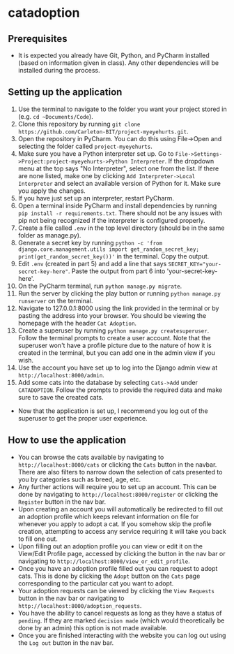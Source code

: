 # catadoption

## Prerequisites 

* It is expected you already have Git, Python, and PyCharm installed (based on information given in class). Any other dependencies will be installed during the process.

## Setting up the application

1) Use the terminal to navigate to the folder you want your project stored in (e.g. `cd ~Documents/Code`).
2) Clone this repository by running `git clone https://github.com/Carleton-BIT/project-myeyehurts.git`.
3) Open the repository in PyCharm. You can do this using File->Open and selecting the folder called `project-myeyehurts`.
4) Make sure you have a Python interpreter set up. Go to `File->Settings->Project:project-myeyehurts->Python Interpreter`. If the dropdown menu at the top says "No Interpreter", select one from the list. If there are none listed, make one by clicking `Add Interpreter->Local Interpreter` and select an available version of Python for it. Make sure you apply the changes.
5) If you have just set up an interpreter, restart PyCharm.
6) Open a terminal inside PyCharm and install dependencies by running `pip install -r requirements.txt`. There should not be any issues with pip not being recognized if the interpreter is configured properly.
7) Create a file called `.env` in the top level directory (should be in the same folder as manage.py).
8) Generate a secret key by running `python -c 'from django.core.management.utils import get_random_secret_key; print(get_random_secret_key())'` in the terminal. Copy the output.
9) Edit `.env` (created in part 5) and add a line that says `SECRET_KEY="your-secret-key-here"`. Paste the output from part 6 into 'your-secret-key-here'.
10) On the PyCharm terminal, run `python manage.py migrate`.
11) Run the server by clicking the play button or running `python manage.py runserver` on the terminal.
12) Navigate to 127.0.0.1:8000 using the link provided in the terminal or by pasting the address into your browser. You should be viewing the homepage with the header `Cat Adoption`.
13) Create a superuser by running `python manage.py createsuperuser`. Follow the terminal prompts to create a user account. Note that the superuser won't have a profile picture due to the nature of how it is created in the terminal, but you can add one in the admin view if you wish.
14) Use the account you have set up to log into the Django admin view at `http://localhost:8000/admin`. 
15) Add some cats into the database by selecting `Cats->Add` under `CATADOPTION`. Follow the prompts to provide the required data and make sure to save the created cats.
* Now that the application is set up, I recommend you log out of the superuser to get the proper user experience.

## How to use the application

* You can browse the cats available by navigating to `http://localhost:8000/cats` or clicking the `Cats` button in the navbar. There are also filters to narrow down the selection of cats presented to you by categories such as breed, age, etc.
* Any further actions will require you to set up an account. This can be done by navigating to `http://localhost:8000/register` or clicking the `Register` button in the nav bar.
* Upon creating an account you will automatically be redirected to fill out an adoption profile which keeps relevant information on file for whenever you apply to adopt a cat. If you somehow skip the profile creation, attempting to access any service requiring it will take you back to fill one out.
* Upon filling out an adoption profile you can view or edit it on the View/Edit Profile page, accessed by clicking the button in the nav bar or navigating to `http://localhost:8000/view_or_edit_profile`.
* Once you have an adoption profile filled out you can request to adopt cats. This is done by clicking the `Adopt` button on the `Cats` page corresponding to the particular cat you want to adopt. 
* Your adoption requests can be viewed by clicking the `View Requests` button in the nav bar or navigating to `http://localhost:8000/adoption_requests`.
* You have the ability to cancel requests as long as they have a status of `pending`. If they are marked `decision made` (which would theoretically be done by an admin) this option is not made available.
* Once you are finished interacting with the website you can log out using the `Log out` button in the nav bar.

